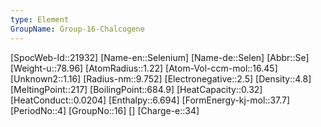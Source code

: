 ```yaml
---
type: Element
GroupName: Group-16-Chalcogene
---
```

[SpocWeb-Id::21932]
[Name-en::Selenium]
[Name-de::Selen]
[Abbr::Se]
[Weight-u::78.96]
[AtomRadius::1.22]
[Atom-Vol-ccm-mol::16.45]
[Unknown2::1.16]
[Radius-nm::9.752]
[Electronegative::2.5]
[Density::4.8]
[MeltingPoint::217]
[BoilingPoint::684.9]
[HeatCapacity::0.32]
[HeatConduct::0.0204]
[Enthalpy::6.694]
[FormEnergy-kj-mol::37.7]
[PeriodNo::4]
[GroupNo::16]
[]
[Charge-e::34]

